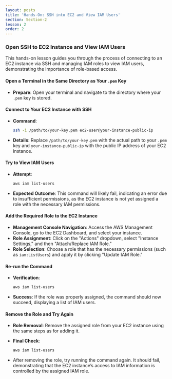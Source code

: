 ```yaml
---
layout: posts
title: 'Hands-On: SSH into EC2 and View IAM Users'
section: Section-2
lesson: 2
order: 2
---
```


### Open SSH to EC2 Instance and View IAM Users

This hands-on lesson guides you through the process of connecting to an EC2 instance via SSH and managing IAM roles to view IAM users, demonstrating the importance of role-based access.

#### Open a Terminal in the Same Directory as Your `.pem` Key

- **Prepare**: Open your terminal and navigate to the directory where your `.pem` key is stored.

<!-- pagebreak -->

#### Connect to Your EC2 Instance with SSH

- **Command**:

  ```bash
  ssh -i /path/to/your-key.pem ec2-user@your-instance-public-ip
  ```

- **Details**: Replace `/path/to/your-key.pem` with the actual path to your `.pem` key and `your-instance-public-ip` with the public IP address of your EC2 instance.

<!-- pagebreak -->

#### Try to View IAM Users

- **Attempt**:

  ```bash
  aws iam list-users
  ```

- **Expected Outcome**: This command will likely fail, indicating an error due to insufficient permissions, as the EC2 instance is not yet assigned a role with the necessary IAM permissions.

<!-- pagebreak -->

#### Add the Required Role to the EC2 Instance

- **Management Console Navigation**: Access the AWS Management Console, go to the EC2 Dashboard, and select your instance.
- **Role Assignment**: Click on the "Actions" dropdown, select "Instance Settings," and then "Attach/Replace IAM Role."
- **Role Selection**: Choose a role that has the necessary permissions (such as `iam:ListUsers`) and apply it by clicking "Update IAM Role."

<!-- pagebreak -->

#### Re-run the Command

- **Verification**:

  ```bash
  aws iam list-users
  ```

- **Success**: If the role was properly assigned, the command should now succeed, displaying a list of IAM users.

<!-- pagebreak -->

#### Remove the Role and Try Again

- **Role Removal**: Remove the assigned role from your EC2 instance using the same steps as for adding it.
- **Final Check**:

  ```bash
  aws iam list-users
  ```

- After removing the role, try running the command again. It should fail, demonstrating that the EC2 instance’s access to IAM information is controlled by the assigned IAM role.
